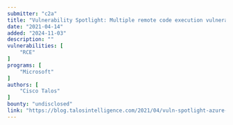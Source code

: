 ```yaml
---
submitter: "c2a"
title: "Vulnerability Spotlight: Multiple remote code execution vulnerabilities in Microsoft Azure Sphere"
date: "2021-04-14"
added: "2024-11-03"
description: ""
vulnerabilities: [
    "RCE"
]
programs: [
    "Microsoft"
]
authors: [
    "Cisco Talos"
]
bounty: "undisclosed"
link: "https://blog.talosintelligence.com/2021/04/vuln-spotlight-azure-sphere-april-2021.html"
---
```




